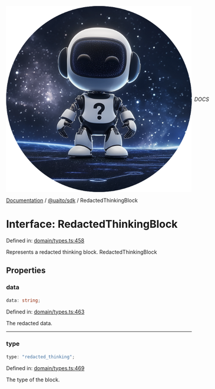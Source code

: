 <div style="display:flex; align-items:center;">
  <img alt="My logo" src="../UAITO.png" style="margin-right: .5em;" />
  <em>DOCS</em>
</div>

[Documentation](README.md) / [@uaito/sdk](@uaito.sdk.md) / RedactedThinkingBlock

# Interface: RedactedThinkingBlock

Defined in: [domain/types.ts:458](https://github.com/elribonazo/uaito/blob/fab0c6d8b23bcab892e93249daa38602f313cf4c/packages/sdk/src/domain/types.ts#L458)

Represents a redacted thinking block.
 RedactedThinkingBlock

## Properties

### data

```ts
data: string;
```

Defined in: [domain/types.ts:463](https://github.com/elribonazo/uaito/blob/fab0c6d8b23bcab892e93249daa38602f313cf4c/packages/sdk/src/domain/types.ts#L463)

The redacted data.

***

### type

```ts
type: "redacted_thinking";
```

Defined in: [domain/types.ts:469](https://github.com/elribonazo/uaito/blob/fab0c6d8b23bcab892e93249daa38602f313cf4c/packages/sdk/src/domain/types.ts#L469)

The type of the block.
